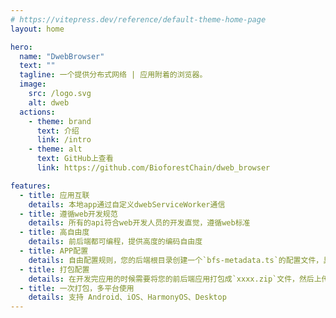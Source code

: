 ```yaml
---
# https://vitepress.dev/reference/default-theme-home-page
layout: home

hero:
  name: "DwebBrowser"
  text: ""
  tagline: 一个提供分布式网络 | 应用附着的浏览器。
  image:
    src: /logo.svg
    alt: dweb
  actions:
    - theme: brand
      text: 介绍
      link: /intro
    - theme: alt
      text: GitHub上查看
      link: https://github.com/BioforestChain/dweb_browser

features:
  - title: 应用互联
    details: 本地app通过自定义dwebServiceWorker通信
  - title: 遵循web开发规范
    details: 所有的api符合web开发人员的开发直觉，遵循web标准
  - title: 高自由度
    details: 前后端都可编程，提供高度的编码自由度
  - title: APP配置
    details: 自由配置规则，您的后端根目录创建一个`bfs-metadata.ts`的配置文件，具体查看后端配置
  - title: 打包配置
    details: 在开发完应用的时候需要将您的前后端应用打包成`xxxx.zip`文件，然后上传到任何地方
  - title: 一次打包，多平台使用
    details: 支持 Android、iOS、HarmonyOS、Desktop
---
```

